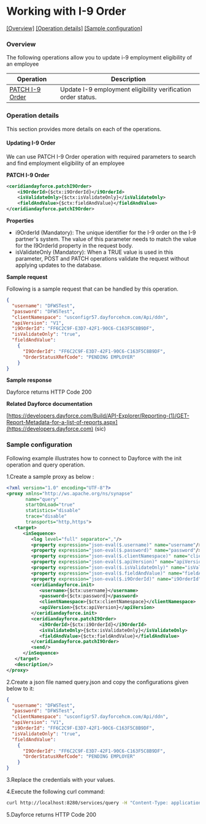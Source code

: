 # Working with I-9 Order

[[Overview]](#overview)  [[Operation details]](#operation-details)  [[Sample configuration]](#sample-configuration)

### Overview 

The following operations allow you to update i-9 employment eligibility of an employee

| Operation | Description |
| ------------- |-------------|
|[PATCH I-9 Order](#updating-i-9-order)| Update I-9 employment eligibility verification order status. |

### Operation details

This section provides more details on each of the operations.

#### Updating I-9 Order
We can use PATCH I-9 Order operation with required parameters to search and find employment eligibility of an employee

**PATCH I-9 Order**
```xml
<ceridiandayforce.patchI9Order>
    <i9OrderId>{$ctx:i9OrderId}</i9OrderId>
    <isValidateOnly>{$ctx:isValidateOnly}</isValidateOnly>
    <fieldAndValue>{$ctx:fieldAndValue}</fieldAndValue>
</ceridiandayforce.patchI9Order>
```

**Properties**

* i9OrderId (Mandatory): The unique identifier for the I-9 order on the I-9 partner's system. The value of this parameter needs to match the value for the I9OrderId property in the request body.
* isValidateOnly (Mandatory): When a TRUE value is used in this parameter, POST and PATCH operations validate the request without applying updates to the database.

**Sample request**

Following is a sample request that can be handled by this operation.

```json
{
  "username": "DFWSTest",
  "password": "DFWSTest",
  "clientNamespace": "usconfigr57.dayforcehcm.com/Api/ddn",
  "apiVersion": "V1",
  "i9OrderId": "FF6C2C9F-E3D7-42F1-90C6-C163F5C8B9DF",
  "isValidateOnly": "true",
  "fieldAndValue": 
	{
	  "I9OrderId": "FF6C2C9F-E3D7-42F1-90C6-C163F5C8B9DF",
	  "OrderStatusXRefCode": "PENDING EMPLOYER"
	}
}
```

**Sample response**

Dayforce returns HTTP Code 200

**Related Dayforce documentation**

[https://developers.dayforce.com/Build/API-Explorer/Reporting-(1)/GET-Report-Metadata-for-a-list-of-reports.aspx](https://developers.dayforce.com)
(sic)

### Sample configuration

Following example illustrates how to connect to Dayforce with the init operation and query operation.

1.Create a sample proxy as below :
```xml
<?xml version="1.0" encoding="UTF-8"?>
<proxy xmlns="http://ws.apache.org/ns/synapse"
       name="query"
       startOnLoad="true"
       statistics="disable"
       trace="disable"
       transports="http,https">
   <target>
      <inSequence>
         <log level="full" separator=","/>
         <property expression="json-eval($.username)" name="username"/>
         <property expression="json-eval($.password)" name="password"/>
         <property expression="json-eval($.clientNamespace)" name="clientNamespace"/>
         <property expression="json-eval($.apiVersion)" name="apiVersion"/>
         <property expression="json-eval($.isValidateOnly)" name="isValidateOnly"/>
         <property expression="json-eval($.fieldAndValue)" name="fieldAndValue"/>
         <property expression="json-eval($.i9OrderId)" name="i9OrderId"/>
         <ceridiandayforce.init>
            <username>{$ctx:username}</username>
            <password>{$ctx:password}</password>
            <clientNamespace>{$ctx:clientNamespace}</clientNamespace>
            <apiVersion>{$ctx:apiVersion}</apiVersion>
         </ceridiandayforce.init>
         <ceridiandayforce.patchI9Order>
            <i9OrderId>{$ctx:i9OrderId}</i9OrderId>
            <isValidateOnly>{$ctx:isValidateOnly}</isValidateOnly>
            <fieldAndValue>{$ctx:fieldAndValue}</fieldAndValue>
         </ceridiandayforce.patchI9Order>
         <send/>
      </inSequence>
   </target>
   <description/>
</proxy>
```

2.Create a json file named query.json and copy the configurations given below to it:

```json
{
  "username": "DFWSTest",
  "password": "DFWSTest",
  "clientNamespace": "usconfigr57.dayforcehcm.com/Api/ddn",
  "apiVersion": "V1",
  "i9OrderId": "FF6C2C9F-E3D7-42F1-90C6-C163F5C8B9DF",
  "isValidateOnly": "true",
  "fieldAndValue": 
	{
	  "I9OrderId": "FF6C2C9F-E3D7-42F1-90C6-C163F5C8B9DF",
	  "OrderStatusXRefCode": "PENDING EMPLOYER"
	}
}
```
3.Replace the credentials with your values.

4.Execute the following curl command:

```bash
curl http://localhost:8280/services/query -H "Content-Type: application/json" -d @query.json
```
5.Dayforce returns HTTP Code 200
